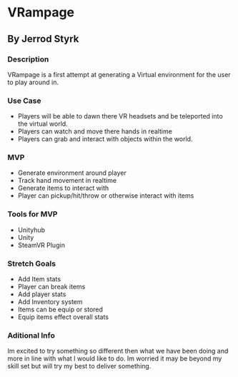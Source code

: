 # VRampage

## By Jerrod Styrk

### Description
VRampage is a first attempt at generating a Virtual environment for the user to play around in.

### Use Case
* Players will be able to dawn there VR headsets and be teleported into the virtual world.
* Players can watch and move there hands in realtime
* Players can grab and interact with objects within the world.

### MVP
* Generate environment around player
* Track hand movement in realtime
* Generate items to interact with
* Player can pickup/hit/throw or otherwise interact with items

### Tools for MVP
* Unityhub
* Unity
* SteamVR Plugin

### Stretch Goals
* Add Item stats
* Player can break items
* Add player stats
* Add Inventory system
* Items can be equip or stored
* Equip items effect overall stats

### Aditional Info

Im excited to try something so different then what we have been doing and more in line with what I would like to do. Im worried it may be beyond my skill set but will try my best to deliver something.